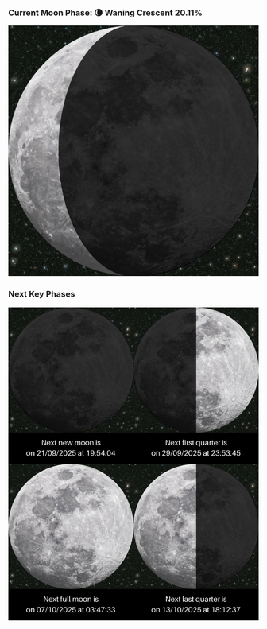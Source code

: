 ### Current Moon Phase: 🌘 Waning Crescent 20.11%
![Moon Phase](moonphase.png)
### Next Key Phases
![Gallery](gallery.png)